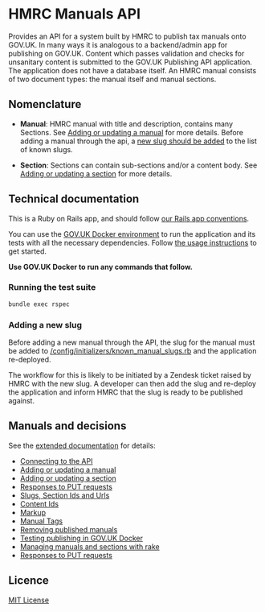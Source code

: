 # HMRC Manuals API

Provides an API for a system built by HMRC to publish tax manuals onto GOV.UK. In many
ways it is analogous to a backend/admin app for publishing on GOV.UK. Content which
passes validation and checks for unsanitary content is submitted to the GOV.UK
Publishing API application. The application does not have a database itself. An HMRC
manual consists of two document types: the manual itself and manual sections.

## Nomenclature

- **Manual**: HMRC manual with title and description, contains many Sections. See [Adding or updating a manual](docs/extended_documentation.md#adding-or-updating-a-manual) for more details. Before adding a manual through the api, a [new slug should be added](#adding-a-new-slug) to the list of known slugs.

- **Section**: Sections can contain sub-sections and/or a content body. See [Adding or updating a section](docs/extended_documentation.md#adding-or-updating-a-manual-section) for more details.

## Technical documentation

This is a Ruby on Rails app, and should follow [our Rails app conventions](https://docs.publishing.service.gov.uk/manual/conventions-for-rails-applications.html).

You can use the [GOV.UK Docker environment](https://github.com/alphagov/govuk-docker) to run the application and its tests with all the necessary dependencies. Follow [the usage instructions](https://github.com/alphagov/govuk-docker#usage) to get started.

**Use GOV.UK Docker to run any commands that follow.**

### Running the test suite

```sh
bundle exec rspec
```

<a name="adding-a-new-slug"></a>
### Adding a new slug

Before adding a new manual through the API, the slug for the manual must be added to [/config/initializers/known_manual_slugs.rb](config/initializers/known_manual_slugs.rb) and the application re-deployed.

The workflow for this is likely to be initiated by a Zendesk ticket raised by HMRC with
the new slug. A developer can then add the slug and re-deploy the application and
inform HMRC that the slug is ready to be published against.

## Manuals and decisions

See the [extended documentation](docs/extended_documentation.md) for details:

- [Connecting to the API](docs/extended_documentation.md#connecting-to-the-api)
- [Adding or updating a manual](docs/extended_documentation.md#adding-or-updating-a-manual)
- [Adding or updating a section](docs/extended_documentation.md#adding-or-updating-a-manual-section)
- [Responses to PUT requests](docs/extended_documentation.md#possible-responses-to-put-requests)
- [Slugs, Section Ids and Urls](docs/extended_documentation.md#slugs-section-ids-and-urls)
- [Content Ids](docs/extended_documentation.md#content-ids)
- [Markup](docs/extended_documentation.md#markup)
- [Manual Tags](docs/extended_documentation.md#manual-tags)
- [Removing published manuals](docs/extended_documentation.md#removing-published-manuals)
- [Testing publishing in GOV.UK Docker](docs/extended_documentation.md#testing-publishing-in-govuk-docker)
- [Managing manuals and sections with rake](docs/extended_documentation.md#managing-manuals-and-sections-with-rake)
- [Responses to PUT requests](docs/extended_documentation.md#possible-responses-to-put-requests)

## Licence

[MIT License](LICENCE)
